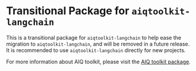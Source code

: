 <!--
SPDX-FileCopyrightText: Copyright (c) 2025, NVIDIA CORPORATION & AFFILIATES. All rights reserved.
SPDX-License-Identifier: Apache-2.0

Licensed under the Apache License, Version 2.0 (the "License");
you may not use this file except in compliance with the License.
You may obtain a copy of the License at

http://www.apache.org/licenses/LICENSE-2.0

Unless required by applicable law or agreed to in writing, software
distributed under the License is distributed on an "AS IS" BASIS,
WITHOUT WARRANTIES OR CONDITIONS OF ANY KIND, either express or implied.
See the License for the specific language governing permissions and
limitations under the License.
-->

# Transitional Package for `aiqtoolkit-langchain`
This is a transitional package for `aiqtoolkit-langchain` to help ease the migration to `aiqtoolkit-langchain`, and will be removed in a future release. It is recommended to use `aiqtoolkit-langchain` directly for new projects.

For more information about AIQ toolkit, please visit the [AIQ toolkit package](https://pypi.org/project/aiqtoolkit-langchain/).
